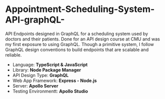 # Appointment-Scheduling-System-API-graphQL-
API Endpoints designed in GraphQL for a scheduling system used by doctors and their patients. Done for an API design course at CMU and was my first exposure to using GraphQL. Though a primitive system, I follow GraphQL design conventions to build endpoints that are scalable and reliable.

- Language: **TypeScript & JavaScript**
- Library: **Node Package Manager**
- API Design Type: **GraphQL**
- Web App Framework: **Express - Node.js**
- Server: **Apollo Server**
- Testing Environmentt: **Apollo Studio**
